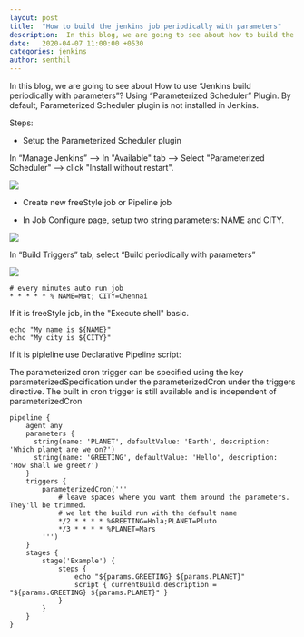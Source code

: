 ```yaml
---
layout: post
title:  "How to build the jenkins job periodically with parameters"
description:  In this blog, we are going to see about how to build the jenkins job periodically with parameters. 
date:   2020-04-07 11:00:00 +0530
categories: jenkins
author: senthil
---
```


In this blog, we are going to see about How to use “Jenkins build periodically with parameters”? Using “Parameterized Scheduler” Plugin. By default, Parameterized Scheduler plugin is not installed in Jenkins.

Steps:

* Setup the Parameterized Scheduler plugin

In “Manage Jenkins” –> In "Available" tab –> Select "Parameterized Scheduler" –> click "Install without restart".


![]({{site.baseurl}}/images/parameterizedscheduler.png)

* Create new freeStyle job or Pipeline job 

* In Job Configure page, setup two string parameters: NAME and CITY.

![]({{site.baseurl}}/images/parameterizedschedulerstringparams.png)

In “Build Triggers” tab, select “Build periodically with parameters”

![]({{site.baseurl}}/images/parameterizedschedulerbuildtrigger.png)

```
# every minutes auto run job
* * * * * % NAME=Mat; CITY=Chennai
```

If it is freeStyle job, in the "Execute shell" basic. 

```
echo "My name is ${NAME}"
echo "My city is ${CITY}"
```

If it is pipleline use Declarative Pipeline script:

The parameterized cron trigger can be specified using the key parameterizedSpecification under the parameterizedCron under the triggers directive. The built in cron trigger is still available and is independent of parameterizedCron
```
pipeline {
    agent any
    parameters {
      string(name: 'PLANET', defaultValue: 'Earth', description: 'Which planet are we on?')
      string(name: 'GREETING', defaultValue: 'Hello', description: 'How shall we greet?')
    }
    triggers {
        parameterizedCron('''
            # leave spaces where you want them around the parameters. They'll be trimmed.
            # we let the build run with the default name
            */2 * * * * %GREETING=Hola;PLANET=Pluto
            */3 * * * * %PLANET=Mars
        ''')
    }
    stages {
        stage('Example') {
            steps {
                echo "${params.GREETING} ${params.PLANET}"
                script { currentBuild.description = "${params.GREETING} ${params.PLANET}" }
            }
        }
    }
}
```
